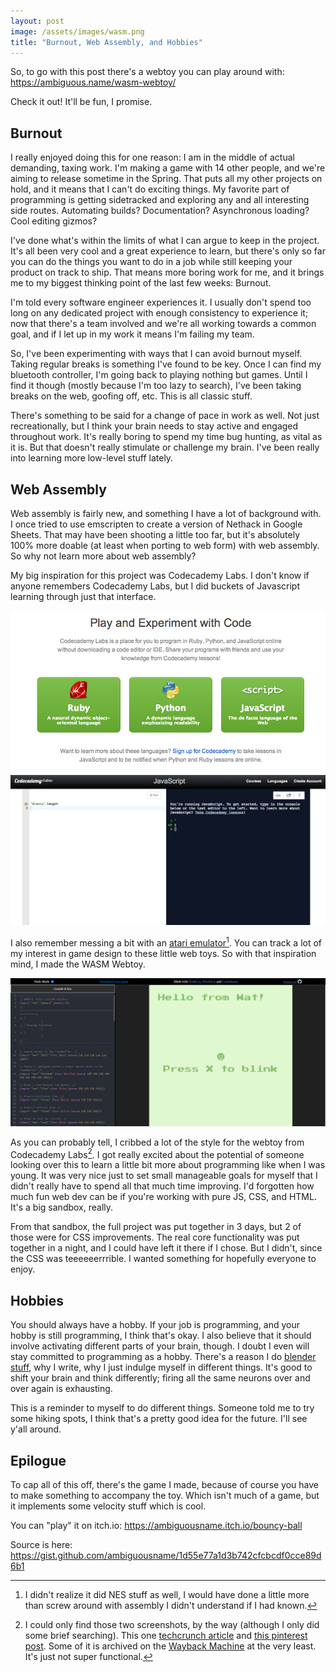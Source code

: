 ```yaml
---
layout: post
image: /assets/images/wasm.png
title: "Burnout, Web Assembly, and Hobbies"
---
```


So, to go with this post there's a webtoy you can play around with<!--more-->: <https://ambiguous.name/wasm-webtoy/>

Check it out! It'll be fun, I promise.

## Burnout

I really enjoyed doing this for one reason: I am in the middle of actual demanding, taxing work. I'm making a game with 14 other people, and we're aiming to release sometime in the Spring. That puts all my other projects on hold, and it means that I can't do exciting things. My favorite part of programming is getting sidetracked and exploring any and all interesting side routes. Automating builds? Documentation? Asynchronous loading? Cool editing gizmos?

I've done what's within the limits of what I can argue to keep in the project. It's all been very cool and a great experience to learn, but there's only so far you can do the things you want to do in a job while still keeping your product on track to ship. That means more boring work for me, and it brings me to my biggest thinking point of the last few weeks: Burnout.

I'm told every software engineer experiences it. I usually don't spend too long on any dedicated project with enough consistency to experience it; now that there's a team involved and we're all working towards a common goal, and if I let up in my work it means I'm failing my team.

So, I've been experimenting with ways that I can avoid burnout myself. Taking regular breaks is something I've found to be key. Once I can find my bluetooth controller, I'm going back to playing nothing but games. Until I find it though (mostly because I'm too lazy to search), I've been taking breaks on the web, goofing off, etc. This is all classic stuff.

There's something to be said for a change of pace in work as well. Not just recreationally, but I think your brain needs to stay active and engaged throughout work. It's really boring to spend my time bug hunting, as vital as it is. But that doesn't really stimulate or challenge my brain. I've been really into learning more low-level stuff lately.

## Web Assembly

Web assembly is fairly new, and something I have a lot of background with. I once tried to use emscripten to create a version of Nethack in Google Sheets. That may have been shooting a little too far, but it's absolutely 100% more doable (at least when porting to web form) with web assembly. So why not learn more about web assembly?

My big inspiration for this project was Codecademy Labs. I don't know if anyone remembers Codecademy Labs, but I did buckets of Javascript learning through just that interface.

![Codecademy Labs screenshot. I didn't realize that there were even Ruby and Python options back then.](/assets/images/wasm/codecademylabs.png)
![Codecademy Labs screenshot of code](/assets/images/wasm/codecademylabs-code.png)

I also remember messing a bit with an [atari emulator](https://8bitworkshop.com/)[^8bit]. You can track a lot of my interest in game design to these little web toys. So with that inspiration  mind, I made the WASM Webtoy.

![Web Assembly Webtoy](/assets/images/wasm/wasm-webtoy.png)

As you can probably tell, I cribbed a lot of the style for the webtoy from Codecademy Labs[^labs]. I got really excited about the potential of someone looking over this to learn a little bit more about programming like when I was young. It was very nice just to set small manageable goals for myself that I didn't really have to spend all that much time improving. I'd forgotten how much fun web dev can be if you're working with pure JS, CSS, and HTML. It's a big sandbox, really.

From that sandbox, the full project was put together in 3 days, but 2 of those were for CSS improvements. The real core functionality was put together in a night, and I could have left it there if I chose. But I didn't, since the CSS was teeeeeerrrible. I wanted something for hopefully everyone to enjoy.

## Hobbies
You should always have a hobby. If your job is programming, and your hobby is still programming, I think that's okay. I also believe that it should involve activating different parts of your brain, though. I doubt I even will stay committed to programming as a hobby. There's a reason I do [blender stuff](https://ambiguous.name/animations), why I write, why I just indulge myself in different things. It's good to shift your brain and think differently; firing all the same neurons over and over again is exhausting.

This is a reminder to myself to do different things. Someone told me to try some hiking spots, I think that's a pretty good idea for the future. I'll see y'all around.

## Epilogue

To cap all of this off, there's the game I made, because of course you have to make something to accompany the toy. Which isn't much of a game, but it implements some velocity stuff which is cool.

You can "play" it on itch.io: <https://ambiguousname.itch.io/bouncy-ball>

Source is here: <https://gist.github.com/ambiguousname/1d55e77a1d3b742cfcbcdf0cce89d6b1>

[^labs]: I could only find those two screenshots, by the way (although I only did some brief searching). This one [techcrunch article](https://techcrunch.com/2011/12/22/codecademy-launches-labs-a-web-based-code-editor/) and [this pinterest post](https://www.pinterest.com/pin/codecademy-labs-for-experimenting--327777679101158440/). Some of it is archived on the [Wayback Machine](https://web.archive.org/web/20120114180331/http://labs.codecademy.com/) at the very least. It's just not super functional.

[^8bit]: I didn't realize it did NES stuff as well, I would have done a little more than screw around with assembly I didn't understand if I had known. 